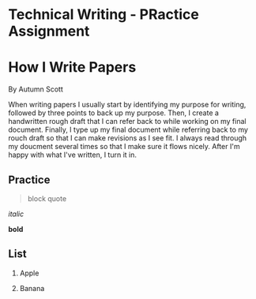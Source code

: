 # Technical Writing - PRactice Assignment

# How I Write Papers

By Autumn Scott

When writing papers I usually start by identifying my purpose for writing, followed by three points to back up my purpose. Then, I create a handwritten rough draft that I can refer back to while working on my final document. Finally, I type up my final document while referring back to my rouch draft so that I can make revisions as I see fit. I always read through my doucment several times so that I make sure it flows nicely. After I'm happy with what I've written, I turn it in.

## Practice
>block quote

*italic*

**bold**

## List
1. Apple

2. Banana
